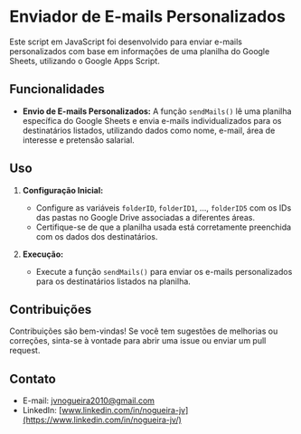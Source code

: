 # Enviador de E-mails Personalizados

Este script em JavaScript foi desenvolvido para enviar e-mails personalizados com base em informações de uma planilha do Google Sheets, utilizando o Google Apps Script.

## Funcionalidades

- **Envio de E-mails Personalizados:** A função `sendMails()` lê uma planilha específica do Google Sheets e envia e-mails individualizados para os destinatários listados, utilizando dados como nome, e-mail, área de interesse e pretensão salarial.

## Uso

1. **Configuração Inicial:**
   - Configure as variáveis `folderID`, `folderID1`, ..., `folderID5` com os IDs das pastas no Google Drive associadas a diferentes áreas.
   - Certifique-se de que a planilha usada está corretamente preenchida com os dados dos destinatários.

2. **Execução:**
   - Execute a função `sendMails()` para enviar os e-mails personalizados para os destinatários listados na planilha.

## Contribuições

Contribuições são bem-vindas! Se você tem sugestões de melhorias ou correções, sinta-se à vontade para abrir uma issue ou enviar um pull request.

## Contato
- E-mail: <a href="mailto:jvnogueira2010@gmail.com">jvnogueira2010@gmail.com</a>
- LinkedIn: [www.linkedin.com/in/nogueira-jv](https://www.linkedin.com/in/nogueira-jv/)
